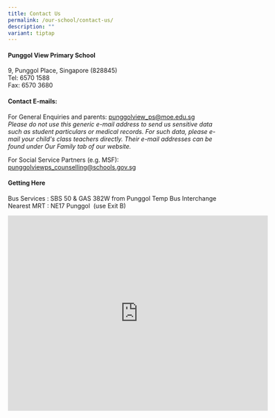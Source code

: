 ```yaml
---
title: Contact Us
permalink: /our-school/contact-us/
description: ""
variant: tiptap
---
```

<h4>Punggol View Primary School</h4>
<p>9, Punggol Place, Singapore (828845)
<br>Tel: 6570 1588
<br>Fax: 6570 3680</p>
<p></p>
<h4>Contact E-mails:</h4>
<p>For General Enquiries and parents: <a href="mailto:punggolview_ps@moe.edu.sg" rel="noopener noreferrer nofollow" target="_blank">punggolview_ps@moe.edu.sg</a>
<br><em>Please do not use this generic e-mail address to send us sensitive data such as student particulars or medical records. For such data, please e-mail your child's class teachers directly. Their e-mail addresses can be found under Our Family tab of our website. </em>
</p>
<p>For Social Service Partners (e.g. MSF): <a href="mailto:punggolviewps_counselling@schools.gov.sg" rel="noopener noreferrer nofollow" target="_blank">punggolviewps_counselling@schools.gov.sg</a>
</p>
<p></p>
<h4>Getting Here</h4>
<p>Bus Services :&nbsp;SBS 50&nbsp;&amp;&nbsp;GAS 382W&nbsp;from Punggol
Temp Bus Interchange
<br>Nearest MRT :&nbsp;NE17 Punggol &nbsp;(use Exit B)</p>
<p></p>
<div class="iframe-wrapper">
<iframe style="border:0;" height="450" width="600" allowfullscreen="true" frameborder="0" src="https://www.google.com/maps/embed?pb=!1m14!1m8!1m3!1d15954.473326271167!2d103.905183!3d1.4052725!3m2!1i1024!2i768!4f13.1!3m3!1m2!1s0x0%3A0x96529c5623132e2a!2sPunggol%20View%20Primary%20School!5e0!3m2!1sen!2ssg!4v1657525817063!5m2!1sen!2ssg"></iframe>
</div>
<p></p>